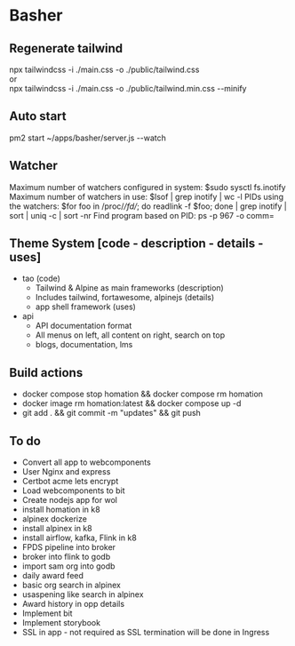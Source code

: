 # Basher

## Regenerate tailwind

npx tailwindcss -i ./main.css -o ./public/tailwind.css \
or \
npx tailwindcss -i ./main.css -o ./public/tailwind.min.css --minify

## Auto start

pm2 start ~/apps/basher/server.js --watch

## Watcher

Maximum number of watchers configured in system: $sudo sysctl fs.inotify
Maximum number of watchers in use: $lsof | grep inotify | wc -l
PIDs using the watchers: $for foo in /proc/_/fd/_; do readlink -f $foo; done | grep inotify | sort | uniq -c | sort -nr
Find program based on PID: ps -p 967 -o comm=

## Theme System [code - description - details - uses]
- tao (code)
  - Tailwind & Alpine as main frameworks (description)
  - Includes tailwind, fortawesome, alpinejs (details)
  - app shell framework (uses)
- api 
  - API documentation format 
  - All menus on left, all content on right, search on top
  - blogs, documentation, lms

## Build actions
- docker compose stop homation && docker compose rm homation
- docker image rm homation:latest && docker compose up -d
- git add . && git commit -m "updates" && git push

## To do
- Convert all app to webcomponents
- User Nginx and express
- Certbot acme lets encrypt
- Load webcomponents to bit
- Create nodejs app for wol
- install homation in k8
- alpinex dockerize
- install alpinex in k8
- install airflow, kafka, Flink in k8
- FPDS pipeline into broker
- broker into flink to godb
- import sam org into godb
- daily award feed
- basic org search in alpinex
- usaspening like search in alpinex
- Award history in opp details
- Implement bit
- Implement storybook
- SSL in app - not required as SSL termination will be done in Ingress
